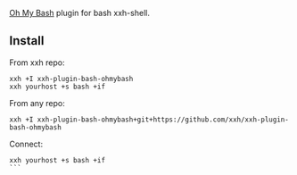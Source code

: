 [Oh My Bash](https://github.com/ohmybash/oh-my-bash) plugin for bash xxh-shell. 

## Install
From xxh repo:
```
xxh +I xxh-plugin-bash-ohmybash
xxh yourhost +s bash +if
```
From any repo:
```
xxh +I xxh-plugin-bash-ohmybash+git+https://github.com/xxh/xxh-plugin-bash-ohmybash
```    
Connect:
``````
xxh yourhost +s bash +if
```

